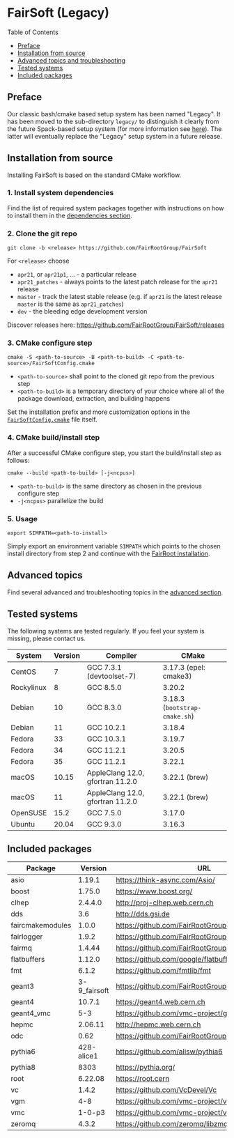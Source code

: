 # FairSoft (Legacy)

Table of Contents
* [Preface](#preface)
* [Installation from source](#installation-from-source)
* [Advanced topics and troubleshooting](#advanced-topics)
* [Tested systems](#tested-systems)
* [Included packages](#included-packages)

## Preface

Our classic bash/cmake based setup system
has been named "Legacy". It has been moved to the
sub-directory `legacy/` to distinguish it clearly
from the future Spack-based setup system
(for more information see [here](../docs/README.md)).
The latter will eventually replace the "Legacy" setup system
in a future release.

## Installation from source

Installing FairSoft is based on the standard CMake workflow.

### 1. Install system dependencies

Find the list of required system packages together with instructions
on how to install them in the [dependencies section](dependencies.md).

### 2. Clone the git repo

```
git clone -b <release> https://github.com/FairRootGroup/FairSoft
```

For `<release>` choose
* `apr21`, or `apr21p1`, ... - a particular release
* `apr21_patches` - always points to the latest patch release for the `apr21` release
* `master` - track the latest stable release (e.g. if `apr21` is the latest release `master` is the same as `apr21_patches`)
* `dev` - the bleeding edge development version

Discover releases here: https://github.com/FairRootGroup/FairSoft/releases

### 3. CMake configure step

```
cmake -S <path-to-source> -B <path-to-build> -C <path-to-source>/FairSoftConfig.cmake
```

* `<path-to-source>` shall point to the cloned git repo from the previous step
* `<path-to-build>` is a temporary directory of your choice where all of the package download, extraction, and building happens

Set the installation prefix and more customization options in the [`FairSoftConfig.cmake`](../FairSoftConfig.cmake) file itself.

### 4. CMake build/install step

After a successful CMake configure step, you start the build/install step as follows:

```
cmake --build <path-to-build> [-j<ncpus>]
```

* `<path-to-build>` is the same directory as chosen in the previous configure step
* `-j<ncpus>` parallelize the build

### 5. Usage

```
export SIMPATH=<path-to-install>
```

Simply export an environment variable `SIMPATH` which points to the chosen install directory from step 2
and continue with the [FairRoot installation](https://github.com/FairRootGroup/FairRoot).

## Advanced topics

Find several advanced and troubleshooting topics in the [advanced section](advanced.md).

## Tested systems

The following systems are tested regularly. If you feel your system is missing,
please contact us.

| **System** | **Version** | **Compiler** | **CMake** |
| --- | --- | --- | --- |
| CentOS | 7 | GCC 7.3.1 (devtoolset-7) | 3.17.3 (epel: cmake3) |
| Rockylinux | 8 | GCC 8.5.0 | 3.20.2 |
| Debian | 10 | GCC 8.3.0 | 3.18.3 (`bootstrap-cmake.sh`) |
| Debian | 11 | GCC 10.2.1 | 3.18.4 |
| Fedora | 33 | GCC 10.3.1 | 3.19.7 |
| Fedora | 34 | GCC 11.2.1 | 3.20.5 |
| Fedora | 35 | GCC 11.2.1 | 3.22.1 |
| macOS | 10.15 | AppleClang 12.0, gfortran 11.2.0 | 3.22.1 (brew) |
| macOS | 11 | AppleClang 12.0, gfortran 11.2.0 | 3.22.1 (brew) |
| OpenSUSE | 15.2 | GCC 7.5.0 | 3.17.0 |
| Ubuntu | 20.04 | GCC 9.3.0 | 3.16.3 |

## Included packages

| **Package** | **Version** | **URL** |
| --- | --- | --- |
| asio             | 1.19.1       | https://think-async.com/Asio/ |
| boost            | 1.75.0       | https://www.boost.org/ |
| clhep            | 2.4.4.0      | http://proj-clhep.web.cern.ch |
| dds              | 3.6          | http://dds.gsi.de |
| faircmakemodules | 1.0.0        | https://github.com/FairRootGroup/FairCMakeModules |
| fairlogger       | 1.9.2        | https://github.com/FairRootGroup/FairLogger |
| fairmq           | 1.4.44       | https://github.com/FairRootGroup/FairMQ |
| flatbuffers      | 1.12.0       | https://github.com/google/flatbuffers |
| fmt              | 6.1.2        | https://github.com/fmtlib/fmt |
| geant3           | 3-9_fairsoft | https://github.com/FairRootGroup/geant3 |
| geant4           | 10.7.1       | https://geant4.web.cern.ch |
| geant4_vmc       | 5-3          | https://github.com/vmc-project/geant4_vmc |
| hepmc            | 2.06.11      | http://hepmc.web.cern.ch |
| odc              | 0.62         | https://github.com/FairRootGroup/ODC |
| pythia6          | 428-alice1   | https://github.com/alisw/pythia6 |
| pythia8          | 8303         | https://pythia.org/ |
| root             | 6.22.08      | https://root.cern |
| vc               | 1.4.2        | https://github.com/VcDevel/Vc |
| vgm              | 4-8          | https://github.com/vmc-project/vgm |
| vmc              | 1-0-p3       | https://github.com/vmc-project/vmc |
| zeromq           | 4.3.2        | https://github.com/zeromq/libzmq |
